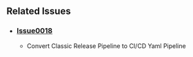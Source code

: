 ## Related Issues

- ### [Issue0018](https://github.com/expertasolutions/AzureKeyVaultExtension/issues/18)

  - Convert Classic Release Pipeline to CI/CD Yaml Pipeline